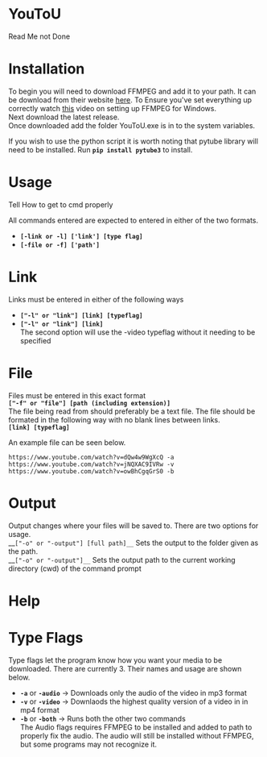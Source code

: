 # YouToU
  Read Me not Done
  
Installation
============
  To begin you will need to download FFMPEG and add it to your path. It can be download from their website [here](https://ffmpeg.org/download.html). To Ensure you've set everything up correctly watch [this](https://www.youtube.com/watch?v=IECI72XEox0) video on setting up FFMPEG for Windows.  
  Next download the latest release.  
  Once downloaded add the folder YouToU.exe is in to the system variables.
  
  If you wish to use the python script it is worth noting that pytube library will need to be installed. Run __`pip install pytube3`__ to install.
  
Usage
=====
Tell How to get to cmd properly  

 All commands entered are expected to entered in either of the two formats.  
 * __`[-link or -l] ['link'] [type flag]`__
 * __`[-file or -f] ['path']`__
  
Link
====

Links must be entered in either of the following ways
* __`["-l" or "link"] [link] [typeflag]`__
* __`["-l" or "link"] [link]`__  
The second option will use the -video typeflag without it needing to be specified

File
====

Files must be entered in this exact format  
__`["-f" or "file"] [path (including extension)]`__  
The file being read from should preferably be a text file. The file should be formated in the following way with no blank lines between links.  
__`[link] [typeflag]`__  

An example file can be seen below.
```
https://www.youtube.com/watch?v=dQw4w9WgXcQ -a
https://www.youtube.com/watch?v=jNQXAC9IVRw -v
https://www.youtube.com/watch?v=owBhCgqGrS0 -b
```

Output
======

Output changes where your files will be saved to. There are two options for usage.  
__`["-o" or "-output"] [full path]__` Sets the output to the folder given as the path.  
__`["-o" or "-output"]__` Sets the output path to the current working directory (cwd) of the command prompt

Help
====

Type Flags
=====
 Type flags let the program know how you want your media to be downloaded. There are currently 3. Their names and usage are shown below.
 
 * __`-a`__ or __`-audio`__ -> Downloads only the audio of the video in mp3 format
 * __`-v`__ or __`-video`__ -> Downlaods the highest quality version of a video in in mp4 format
 * __`-b`__ or __`-both`__  -> Runs both the other two commands  
 The Audio flags requires FFMPEG to be installed and added to path to properly fix the audio. The audio will still be installed without FFMPEG, but some programs may not recognize it.

